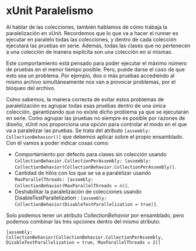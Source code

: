 # xUnit Paralelismo

Al hablar de las colecciones, también hablamos de cómo trabaja la paralelización en xUnit. Recordemos que lo que va a hacer el runner es ejecutar en paralelo todas las colecciones, y dentro de cada colección ejecutará las pruebas en serie. Además, todas las clases que no pertenecen a una colección de manera explícita son una colección en sí mismas.

Este comportamiento está pensado para poder ejecutar el máximo número de pruebas en el menor tiempo posible. Pero, puede darse el caso de que esto sea un problema. Por ejemplo, dos o más pruebas accediendo al mismo archivo simultáneamente nos van a provocar problemas, por el bloqueo del archivo.

Como sabemos, la manera correcta de evitar estos problemas de paralelización es agrupar todas esas pruebas dentro de una única colección, garantizando que no existe dicho problema ya que se ejecutarán en serie. Como agrupar las pruebas no siempre es posible por razones de diseño, xUnit nos proporciona una opción para controlar el modo en el que va a paralelizar las pruebas. Se trata del atributo `[assembly: CollectionBehavior()]` que debemos aplicar sobre el propio ensamblado. Con él vamos a poder indicar cosas como:

- Comportamiento por defecto para clases sin colección usando `CollectionBehavior.CollectionPerAssembly: [assembly: CollectionBehavior(CollectionBehavior.CollectionPerAssembly)]`.
- Cantidad de hilos con los que se va a paralelizar usando `MaxParallelThreads: [assembly: CollectionBehavior(MaxParallelThreads = n)]`.
- Deshabilitar la paralelización de colecciones usando DisableTestParallelization : `[assembly: CollectionBehavior(DisableTestParallelization = true)]`.

Solo podemos tener un atributo *CollectionBehavior* por ensamblado, pero podemos combinar las tres opciones dentro del mismo atributo:

`[assembly: CollectionBehavior(CollectionBehavior.CollectionPerAssembly, DisableTestParallelization = true, MaxParallelThreads = 2)]`